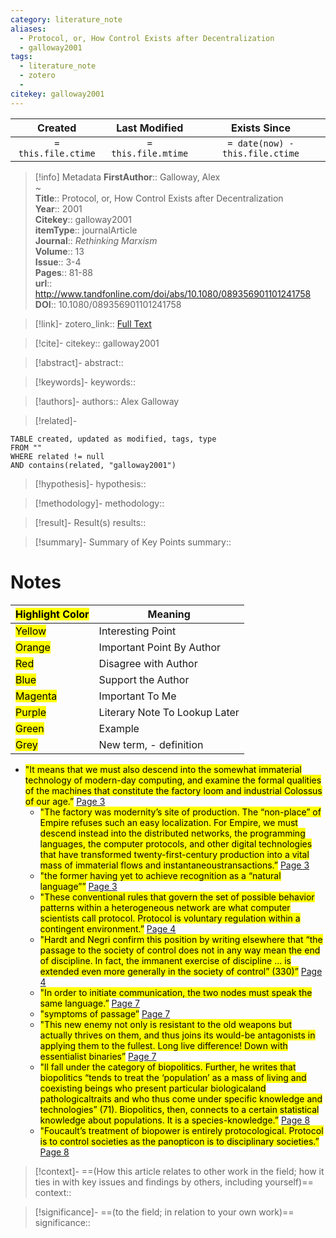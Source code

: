 ```yaml
---
category: literature_note
aliases: 
  - Protocol, or, How Control Exists after Decentralization
  - galloway2001
tags:
  - literature_note
  - zotero
  - 
citekey: galloway2001
---
```


|       Created       |    Last Modified    |          Exists Since           |
| :-----------------: | :-----------------: | :-----------------------------: |
| `= this.file.ctime` | `= this.file.mtime` | `= date(now) - this.file.ctime` |
>[!info] Metadata
> **FirstAuthor**:: Galloway, Alex  
~    
> **Title**:: Protocol, or, How Control Exists after Decentralization  
> **Year**:: 2001   
> **Citekey**:: galloway2001  
> **itemType**:: journalArticle  
> **Journal**:: *Rethinking Marxism*  
> **Volume**:: 13  
> **Issue**:: 3-4   
> **Pages**:: 81-88  
> **url**:: http://www.tandfonline.com/doi/abs/10.1080/089356901101241758
> **DOI**:: 10.1080/089356901101241758    

> [!link]-
> zotero_link:: [Full Text](zotero://select/library/items/GSTAMP7Z)

> [!cite]-
> citekey:: galloway2001

> [!abstract]-
> abstract:: 

> [!keywords]-
> keywords:: 

> [!authors]-
> authors:: Alex Galloway

> [!related]-

```dataview
TABLE created, updated as modified, tags, type
FROM ""
WHERE related != null
AND contains(related, "galloway2001")
```

> [!hypothesis]-
> hypothesis:: 

> [!methodology]- 
> methodology:: 

> [!result]- Result(s) 
> results::

> [!summary]- Summary of Key Points
> summary:: 

# Notes

| <mark class="hltr-grey">Highlight Color</mark> | Meaning                       |
| ---------------------------------------------- | ----------------------------- |
| <mark class="hltr-yellow">Yellow</mark>        | Interesting Point             |
| <mark class="hltr-orange">Orange</mark>        | Important Point By Author     |
| <mark class="hltr-red">Red</mark>              | Disagree with Author          |
| <mark class="hltr-blue">Blue</mark>            | Support the Author            |
| <mark class="hltr-magenta">Magenta</mark>      | Important To Me               |
| <mark class="hltr-purple">Purple</mark>        | Literary Note To Lookup Later |
| <mark class="hltr-green">Green</mark>          | Example                       |
| <mark class="hltr-grey">Grey</mark>            | New term, - definition        |

- <mark class="hltr-yellow">"It means that we must also descend into the somewhat immaterial technology of modern-day computing, and examine the formal qualities of the machines that constitute the factory loom and industrial Colossus of our age.”</mark> [Page 3](zotero://open-pdf/library/items/GSTAMP7Z?page=3&annotation=ACLGKW3D) 
	- <mark class="hltr-yellow">"The factory was modernity’s site of production. The “non-place” of Empire refuses such an easy localization. For Empire, we must descend instead into the distributed networks, the programming languages, the computer protocols, and other digital technologies that have transformed twenty-first-century production into a vital mass of immaterial flows and instantaneoustransactions.”</mark> [Page 3](zotero://open-pdf/library/items/GSTAMP7Z?page=3&annotation=XHIGDKC3) 
	- <mark class="hltr-orange">"the former having yet to achieve recognition as a “natural language””</mark> [Page 3](zotero://open-pdf/library/items/GSTAMP7Z?page=3&annotation=EYMIGIDI) 
	- <mark class="hltr-orange">"These conventional rules that govern the set of possible behavior patterns within a heterogeneous network are what computer scientists call protocol. Protocol is voluntary regulation within a contingent environment.”</mark> [Page 4](zotero://open-pdf/library/items/GSTAMP7Z?page=4&annotation=IDS3EFIH) 
	- <mark class="hltr-orange">"Hardt and Negri confirm this position by writing elsewhere that “the passage to the society of control does not in any way mean the end of discipline. In fact, the immanent exercise of discipline … is extended even more generally in the society of control” (330)”</mark> [Page 4](zotero://open-pdf/library/items/GSTAMP7Z?page=4&annotation=TKKKCXES) 
	- <mark class="hltr-yellow">"In order to initiate communication, the two nodes must speak the same language.”</mark> [Page 7](zotero://open-pdf/library/items/GSTAMP7Z?page=7&annotation=LZF346I7) 
	- <mark class="hltr-orange">"symptoms of passage”</mark> [Page 7](zotero://open-pdf/library/items/GSTAMP7Z?page=7&annotation=QV662NDL) 
	- <mark class="hltr-orange">"This new enemy not only is resistant to the old weapons but actually thrives on them, and thus joins its would-be antagonists in applying them to the fullest. Long live difference! Down with essentialist binaries”</mark> [Page 7](zotero://open-pdf/library/items/GSTAMP7Z?page=7&annotation=RQI77FF4) 
	- <mark class="hltr-orange">"ll fall under the category of biopolitics. Further, he writes that biopolitics “tends to treat the ‘population’ as a mass of living and coexisting beings who present particular biologicaland pathologicaltraits and who thus come under specific knowledge and technologies” (71). Biopolitics, then, connects to a certain statistical knowledge about populations. It is a species-knowledge.”</mark> [Page 8](zotero://open-pdf/library/items/GSTAMP7Z?page=8&annotation=KNRBJZGI) 
	- <mark class="hltr-orange">"Foucault’s treatment of biopower is entirely protocological. Protocol is to control societies as the panopticon is to disciplinary societies.”</mark> [Page 8](zotero://open-pdf/library/items/GSTAMP7Z?page=8&annotation=95HZHQUJ) 

> [!context]-
> ==(How this article relates to other work in the field; how it ties in with key issues and findings by others, including yourself)==
> context:: 

> [!significance]-
> ==(to the field; in relation to your own work)==
> significance:: 